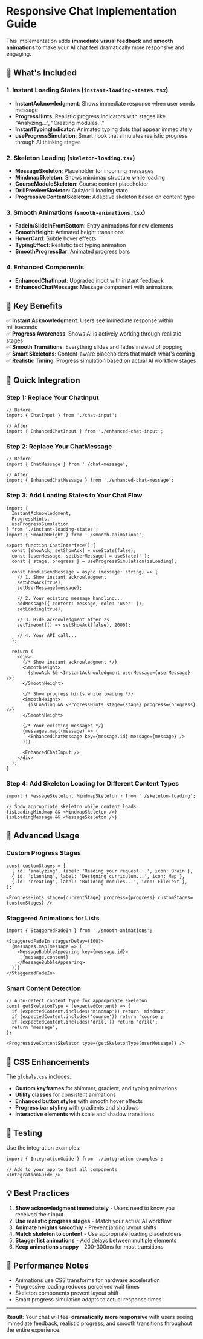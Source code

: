 # Responsive Chat Implementation Guide

This implementation adds **immediate visual feedback** and **smooth animations** to make your AI chat feel dramatically more responsive and engaging.

## 🚀 What's Included

### 1. Instant Loading States (`instant-loading-states.tsx`)
- **InstantAcknowledgment**: Shows immediate response when user sends message
- **ProgressHints**: Realistic progress indicators with stages like "Analyzing...", "Creating modules..."  
- **InstantTypingIndicator**: Animated typing dots that appear immediately
- **useProgressSimulation**: Smart hook that simulates realistic progress through AI thinking stages

### 2. Skeleton Loading (`skeleton-loading.tsx`)
- **MessageSkeleton**: Placeholder for incoming messages
- **MindmapSkeleton**: Shows mindmap structure while loading
- **CourseModuleSkeleton**: Course content placeholder
- **DrillPreviewSkeleton**: Quiz/drill loading state
- **ProgressiveContentSkeleton**: Adaptive skeleton based on content type

### 3. Smooth Animations (`smooth-animations.tsx`)
- **FadeIn/SlideInFromBottom**: Entry animations for new elements
- **SmoothHeight**: Animated height transitions
- **HoverCard**: Subtle hover effects
- **TypingEffect**: Realistic text typing animation
- **SmoothProgressBar**: Animated progress bars

### 4. Enhanced Components
- **EnhancedChatInput**: Upgraded input with instant feedback
- **EnhancedChatMessage**: Message component with animations

## 🎯 Key Benefits

✅ **Instant Acknowledgment**: Users see immediate response within milliseconds  
✅ **Progress Awareness**: Shows AI is actively working through realistic stages  
✅ **Smooth Transitions**: Everything slides and fades instead of popping  
✅ **Smart Skeletons**: Content-aware placeholders that match what's coming  
✅ **Realistic Timing**: Progress simulation based on actual AI workflow stages  

## 🔧 Quick Integration

### Step 1: Replace Your ChatInput
```tsx
// Before
import { ChatInput } from './chat-input';

// After  
import { EnhancedChatInput } from './enhanced-chat-input';
```

### Step 2: Replace Your ChatMessage
```tsx
// Before
import { ChatMessage } from './chat-message';

// After
import { EnhancedChatMessage } from './enhanced-chat-message';
```

### Step 3: Add Loading States to Your Chat Flow

```tsx
import { 
  InstantAcknowledgment, 
  ProgressHints, 
  useProgressSimulation 
} from './instant-loading-states';
import { SmoothHeight } from './smooth-animations';

export function ChatInterface() {
  const [showAck, setShowAck] = useState(false);
  const [userMessage, setUserMessage] = useState('');
  const { stage, progress } = useProgressSimulation(isLoading);

  const handleSendMessage = async (message: string) => {
    // 1. Show instant acknowledgment
    setShowAck(true);
    setUserMessage(message);
    
    // 2. Your existing message handling...
    addMessage({ content: message, role: 'user' });
    setLoading(true);
    
    // 3. Hide acknowledgment after 2s
    setTimeout(() => setShowAck(false), 2000);
    
    // 4. Your API call...
  };

  return (
    <div>
      {/* Show instant acknowledgment */}
      <SmoothHeight>
        {showAck && <InstantAcknowledgment userMessage={userMessage} />}
      </SmoothHeight>

      {/* Show progress hints while loading */}
      <SmoothHeight>
        {isLoading && <ProgressHints stage={stage} progress={progress} />}
      </SmoothHeight>

      {/* Your existing messages */}
      {messages.map((message) => (
        <EnhancedChatMessage key={message.id} message={message} />
      ))}
      
      <EnhancedChatInput />
    </div>
  );
}
```

### Step 4: Add Skeleton Loading for Different Content Types

```tsx
import { MessageSkeleton, MindmapSkeleton } from './skeleton-loading';

// Show appropriate skeleton while content loads
{isLoadingMindmap && <MindmapSkeleton />}
{isLoadingMessage && <MessageSkeleton />}
```

## 🎨 Advanced Usage

### Custom Progress Stages
```tsx
const customStages = [
  { id: 'analyzing', label: 'Reading your request...', icon: Brain },
  { id: 'planning', label: 'Designing curriculum...', icon: Map },
  { id: 'creating', label: 'Building modules...', icon: FileText },
];

<ProgressHints stage={currentStage} progress={progress} customStages={customStages} />
```

### Staggered Animations for Lists
```tsx
import { StaggeredFadeIn } from './smooth-animations';

<StaggeredFadeIn staggerDelay={100}>
  {messages.map(message => (
    <MessageBubbleAppearing key={message.id}>
      {message.content}
    </MessageBubbleAppearing>
  ))}
</StaggeredFadeIn>
```

### Smart Content Detection
```tsx
// Auto-detect content type for appropriate skeleton
const getSkeletonType = (expectedContent) => {
  if (expectedContent.includes('mindmap')) return 'mindmap';
  if (expectedContent.includes('course')) return 'course';
  if (expectedContent.includes('drill')) return 'drill';
  return 'message';
};

<ProgressiveContentSkeleton type={getSkeletonType(userMessage)} />
```

## 📱 CSS Enhancements

The `globals.css` includes:
- **Custom keyframes** for shimmer, gradient, and typing animations
- **Utility classes** for consistent animations
- **Enhanced button styles** with smooth hover effects  
- **Progress bar styling** with gradients and shadows
- **Interactive elements** with scale and shadow transitions

## 🔧 Testing

Use the integration examples:
```tsx
import { IntegrationGuide } from './integration-examples';

// Add to your app to test all components
<IntegrationGuide />
```

## 💡 Best Practices

1. **Show acknowledgment immediately** - Users need to know you received their input
2. **Use realistic progress stages** - Match your actual AI workflow  
3. **Animate heights smoothly** - Prevent jarring layout shifts
4. **Match skeleton to content** - Use appropriate loading placeholders
5. **Stagger list animations** - Add delays between multiple elements
6. **Keep animations snappy** - 200-300ms for most transitions

## 🚀 Performance Notes

- Animations use CSS transforms for hardware acceleration
- Progressive loading reduces perceived wait times
- Skeleton components prevent layout shift
- Smart progress simulation adapts to actual response times

---

**Result**: Your chat will feel **dramatically more responsive** with users seeing immediate feedback, realistic progress, and smooth transitions throughout the entire experience.